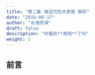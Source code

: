 ```yaml
---
title: "第二集 被诅咒的大家族 解析"
date: "2019-08-17"
author: "水清而深"
draft: false
description: "你看到**真相**了吗"
weight: 2
---
```


## 前言

